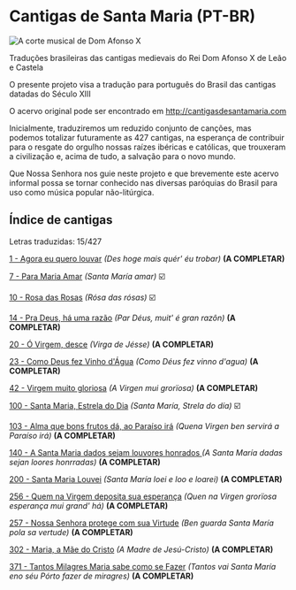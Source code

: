 # Cantigas de Santa Maria (PT-BR)

![A corte musical de Dom Afonso X](https://upload.wikimedia.org/wikipedia/commons/7/72/Cantigas_Santa_Maria.jpg)

Traduções brasileiras das cantigas medievais do Rei Dom Afonso X de Leão e Castela

O presente projeto visa a tradução para português do Brasil das cantigas datadas do Século XIII

O acervo original pode ser encontrado em http://cantigasdesantamaria.com

Inicialmente, traduziremos um reduzido conjunto de canções, mas podemos totalizar futuramente as 427 cantigas, na esperança de contribuir para o resgate do orgulho nossas raízes ibéricas e católicas, que trouxeram a civilização e, acima de tudo, a salvação para o novo mundo.

Que Nossa Senhora nos guie neste projeto e que brevemente este acervo informal possa se tornar conhecido nas diversas paróquias do Brasil para uso como música popular não-litúrgica.


## Índice de cantigas
Letras traduzidas: 15/427

[1 - Agora eu quero louvar](https://github.com/antiframes/Cantigas-de-Santa-Maria-PT-BR/tree/master/cantigas/001%20-%20Agora%20Eu%20Quero%20Louvar) *(Des hoge mais quér' éu trobar)* **(A COMPLETAR)**

[7 - Para Maria Amar](https://github.com/antiframes/Cantigas-de-Santa-Maria-PT-BR/tree/master/cantigas/007%20-%20Para%20Maria%20Amar) *(Santa María amar)* ☑️

[10 - Rosa das Rosas](https://github.com/antiframes/Cantigas-de-Santa-Maria-PT-BR/tree/master/cantigas/010%20-%20Rosa%20das%20Rosas) *(Rósa das rósas)* ☑️

[14 - Pra Deus, há uma razão](https://github.com/antiframes/Cantigas-de-Santa-Maria-PT-BR/tree/master/cantigas/014%20-%20Pra%20Deus%2C%20h%C3%A1%20uma%20Raz%C3%A3o) *(Par Déus, muit' é gran razôn)* **(A COMPLETAR)**

[20 - Ó Virgem, desce](https://github.com/antiframes/Cantigas-de-Santa-Maria-PT-BR/tree/master/cantigas/020%20-%20%C3%93%20Virgem%2C%20desce) *(Virga de Jésse)* **(A COMPLETAR)**

[23 - Como Deus fez Vinho d'Água](https://github.com/antiframes/Cantigas-de-Santa-Maria-PT-BR/tree/master/cantigas/023%20-%20Como%20Deus%20fez%20vinho%20d'%C3%A1gua) *(Como Déus fez vinno d'agua)* **(A COMPLETAR)**

[42 - Virgem muito gloriosa](https://github.com/antiframes/Cantigas-de-Santa-Maria-PT-BR/tree/master/cantigas/042%20-%20Virgem%20muito%20Gloriosa) *(A Virgen mui grorïosa)* **(A COMPLETAR)**

[100 - Santa Maria, Estrela do Dia](https://github.com/antiframes/Cantigas-de-Santa-Maria-PT-BR/tree/master/cantigas/100%20-%20Santa%20Maria%2C%20Estrela%20do%20Dia) *(Santa María, Strela do día)* ☑️

[103 - Alma que bons frutos dá, ao Paraíso irá](https://github.com/antiframes/Cantigas-de-Santa-Maria-PT-BR/tree/master/cantigas/103%20-%20Alma%20que%20bons%20frutos%20d%C3%A1%2C%20ao%20Para%C3%ADso%20ir%C3%A1) *(Quena Virgen ben servirá a Paraíso irá)* **(A COMPLETAR)**

[140 - A Santa Maria dados sejam louvores honrados ](https://github.com/antiframes/Cantigas-de-Santa-Maria-PT-BR/tree/master/cantigas/140%20-%20A%20Santa%20Maria%20dados%20sejam%20Louvores%20honrados) *(A Santa María dadas sejan loores honrradas)* **(A COMPLETAR)**

[200 - Santa Maria Louvei](https://github.com/antiframes/Cantigas-de-Santa-Maria-PT-BR/tree/master/cantigas/200%20-%20Santa%20Maria%20Louvei) *(Santa María loei e loo e loarei)* **(A COMPLETAR)**

[256 - Quem na Virgem deposita sua esperança](https://github.com/antiframes/Cantigas-de-Santa-Maria-PT-BR/tree/master/cantigas/256%20-%20Quem%20na%20Virgem%20deposita%20sua%20esperan%C3%A7a) *(Quen na Virgen grorïosa esperança mui grand' há)* **(A COMPLETAR)**

[257 - Nossa Senhora protege com sua Virtude](https://github.com/antiframes/Cantigas-de-Santa-Maria-PT-BR/tree/master/cantigas/257%20-%20Nossa%20Senhora%20protege%20com%20sua%20Virtude) *(Ben guarda Santa María pola sa vertude)* **(A COMPLETAR)**

[302 - Maria, a Mãe do Cristo](https://github.com/antiframes/Cantigas-de-Santa-Maria-PT-BR/tree/master/cantigas/302%20-%20Maria%2C%20a%20M%C3%A3e%20do%20Cristo) *(A Madre de Jesú-Cristo)* **(A COMPLETAR)**

[371 - Tantos Milagres Maria sabe como se Fazer](https://github.com/antiframes/Cantigas-de-Santa-Maria-PT-BR/tree/master/cantigas/371%20-%20Tantos%20Milagres%20Maria%20sabe%20como%20se%20Fazer) *(Tantos vai Santa María eno séu Pórto fazer de miragres)* **(A COMPLETAR)**
